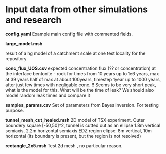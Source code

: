 # Input data from other simulations and research

**config.yaml** 
Example main config file with commented fields.

**large_model.msh** 

result of a hg model of a catchment scale at one test locality for the repository

**conc_flux_UOS.csv** 
expected concentration flux (?? or concentration) at the interface bentonite - rock
for times from 10 years up to 1e6 years, max at 39 years 
half of max at about 100years, timestep 1year up to 1000 years, after just few times with 
negligable conc.
!! Seems to be very short peak, what is the model for this.
What will be the time of leak? We should also model random leak times and compare it 

**samples_params.csv**
Set of parameters from Bayes inversion. For testing purpose.

**tunnel_mesh_cut_healed.msh**
2D model of TSX experiment. Outer boundery square [-50,50]^2, 
tunnel is cutted out as an ellipse 1.8m vertical semiaxis, 2.2m horizontal semiaxis
EDZ region elipse: 8m vertical, 10m horizontal (its boundary is present, but the region is not resolved)    

**rectangle_2x5.msh**
Test 2d mesh , no particular reason. 

